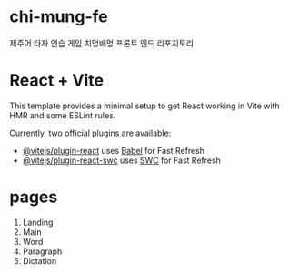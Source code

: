 # chi-mung-fe
제주어 타자 연습 게임 치멍배멍 프론트 엔드 리포지토리

# React + Vite

This template provides a minimal setup to get React working in Vite with HMR and some ESLint rules.

Currently, two official plugins are available:

- [@vitejs/plugin-react](https://github.com/vitejs/vite-plugin-react/blob/main/packages/plugin-react/README.md) uses [Babel](https://babeljs.io/) for Fast Refresh
- [@vitejs/plugin-react-swc](https://github.com/vitejs/vite-plugin-react-swc) uses [SWC](https://swc.rs/) for Fast Refresh

# pages
1. Landing
2. Main
3. Word
4. Paragraph
5. Dictation